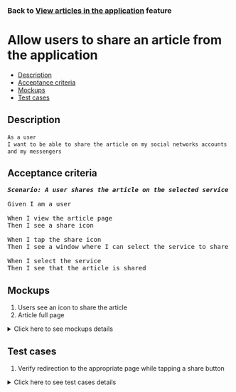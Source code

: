 ### Back to [View articles in the application](../../) feature

# Allow users to share an article from the application

- [Description](#description)
- [Acceptance criteria](#acceptance-criteria)
- [Mockups](#mockups)
- [Test cases](#test-cases)

## Description

    As a user
    I want to be able to share the article on my social networks accounts and my messengers

## Acceptance criteria

<pre>
<b><i>Scenario: A user shares the article on the selected service</i></b>

Given I am a user

When I view the article page
Then I see a share icon

When I tap the share icon
Then I see a window where I can select the service to share the article

When I select the service
Then I see that the article is shared
</pre>

## Mockups

1. Users see an icon to share the article
2. Article full page

<details>
  <summary>Click here to see mockups details</summary>

**1. Users see an icon to share the article:**

![Users see an icon to share the article](/products/sports_hub_portal/mobile_application_features/articles_view/images/application_article_page.png)

**2. Article full page:**

![Article full page](/products/sports_hub_portal/mobile_application_features/articles_view/images/article_page.png)

</details>

## Test cases

1. Verify redirection to the appropriate page while tapping a share button

<details>
  <summary>Click here to see test cases details</summary>

### **#1. Verify redirection to the appropriate page while tapping a share button**

|Preconditions|Steps|Expected result
--------------|-----|----------
||1) Tap any article</br>2) Tap a share icon|2) The user is prompted to select the service|
</details>
